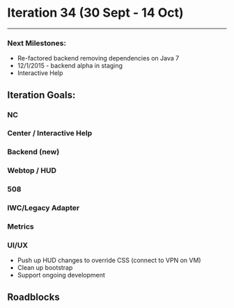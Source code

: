 # Iteration 34 (30 Sept - 14 Oct)

*** 
### Next Milestones:
* Re-factored backend removing dependencies on Java 7
* 12/1/2015 - backend alpha in staging  
* Interactive Help

## Iteration Goals:

### NC

### Center / Interactive Help


### Backend (new)

### Webtop / HUD

### 508

### IWC/Legacy Adapter


### Metrics

### UI/UX
* Push up HUD changes to override CSS (connect to VPN on VM)
* Clean up bootstrap
* Support ongoing development
  
## Roadblocks